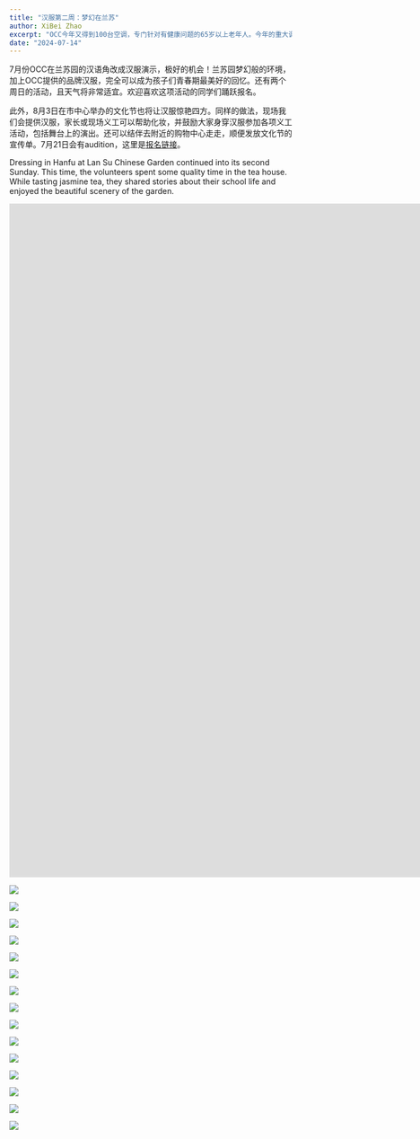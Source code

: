 ```yaml
---
title: "汉服第二周：梦幻在兰苏"
author: XiBei Zhao
excerpt: "OCC今年又得到100台空调，专门针对有健康问题的65岁以上老年人。今年的重大调整是申请人不可以是CCO的成员。所谓CCO指的是健康协调护理组织，波特兰及周边地区基本上是Heath Share of Oregon，持有的卡如下面的图片所示。对于符合资格的老人，如果是在波特兰及周边地区，OCC会负责送货上门，并在需要时提供免费的安装服务。外地的则需要家人或安排人来波特兰领取。希望这些空调能帮助有需要的老人们安然度过这个炎热的夏天。"
date: "2024-07-14"
---
```


7月份OCC在兰苏园的汉语角改成汉服演示，极好的机会！兰苏园梦幻般的环境，加上OCC提供的品牌汉服，完全可以成为孩子们青春期最美好的回忆。还有两个周日的活动，且天气将非常适宜。欢迎喜欢这项活动的同学们踊跃报名。

此外，8月3日在市中心举办的文化节也将让汉服惊艳四方。同样的做法，现场我们会提供汉服，家长或现场义工可以帮助化妆，并鼓励大家身穿汉服参加各项义工活动，包括舞台上的演出。还可以结伴去附近的购物中心走走，顺便发放文化节的宣传单。7月21日会有audition，这里是[报名链接](https://forms.gle/SumMDejqjipduVvXA)。

Dressing in Hanfu at Lan Su Chinese Garden continued into its second Sunday. This time, the volunteers spent some quality time in the tea house. While tasting jasmine tea, they shared stories about their school life and enjoyed the beautiful scenery of the garden.

<iframe width="2135" height="1200" src="https://www.youtube.com/embed/vdbt8NTPiXM" title="Melinda Lin Dressed in Hanfu" frameborder="0" allow="accelerometer; autoplay; clipboard-write; encrypted-media; gyroscope; picture-in-picture; web-share" referrerpolicy="strict-origin-when-cross-origin" allowfullscreen></iframe>

<br>

![](https://res.cloudinary.com/dhngj18do/image/upload/f_auto,q_auto/v1/images/451431887_470164515648636_2463027464513420551_n)

![](https://res.cloudinary.com/dhngj18do/image/upload/f_auto,q_auto/v1/images/450845491_470164552315299_7784777440617291473_n)

![](https://res.cloudinary.com/dhngj18do/image/upload/f_auto,q_auto/v1/images/451074647_470164458981975_5143865280732860403_n)

![](https://res.cloudinary.com/dhngj18do/image/upload/f_auto,q_auto/v1/images/451548699_470164778981943_6200343814408594740_n)

![](https://res.cloudinary.com/dhngj18do/image/upload/f_auto,q_auto/v1/images/450706788_470164658981955_13639245916327972_n)

![](https://res.cloudinary.com/dhngj18do/image/upload/f_auto,q_auto/v1/images/451054051_470164722315282_25462609140745682_n)

![](https://res.cloudinary.com/dhngj18do/image/upload/f_auto,q_auto/v1/images/451056338_470164832315271_2499329613192438995_n)

![](https://res.cloudinary.com/dhngj18do/image/upload/f_auto,q_auto/v1/images/451319533_470164888981932_3783158996707399886_n)

![](https://res.cloudinary.com/dhngj18do/image/upload/f_auto,q_auto/v1/images/450688235_470164915648596_4269024646021662014_n)

![](https://res.cloudinary.com/dhngj18do/image/upload/f_auto,q_auto/v1/images/451277468_470164955648592_5216799686236926826_n)

![](https://res.cloudinary.com/dhngj18do/image/upload/f_auto,q_auto/v1/images/451128216_470164475648640_6814129549100039724_n)

![](https://res.cloudinary.com/dhngj18do/image/upload/f_auto,q_auto/v1/images/451051683_470164612315293_3939854058772407966_n)

![](https://res.cloudinary.com/dhngj18do/image/upload/f_auto,q_auto/v1/images/451493763_470164675648620_5764589147094255036_n)

![](https://res.cloudinary.com/dhngj18do/image/upload/f_auto,q_auto/v1/images/451449244_470164528981968_4987872474877075182_n)

![](https://res.cloudinary.com/dhngj18do/image/upload/f_auto,q_auto/v1/images/451319533_470164742315280_5159612629385513662_n)
